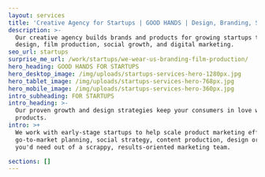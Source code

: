 ```yaml
---
layout: services
title: 'Creative Agency for Startups | GOOD HANDS | Design, Branding, Strategy'
description: >-
  Our creative agency builds brands and products for growing startups through
  design, film production, social growth, and digital marketing.
seo_url: startups
surprise_me_url: /work/startups/we-wear-us-branding-film-production/
hero_heading: GOOD HANDS FOR STARTUPS
hero_desktop_image: /img/uploads/startups-services-hero-1280px.jpg
hero_tablet_image: /img/uploads/startups-services-hero-768px.jpg
hero_mobile_image: /img/uploads/startups-services-hero-360px.jpg
intro_subheading: FOR STARTUPS
intro_heading: >-
  Our proven growth and design strategies keep your consumers in love with your
  products.
intro: >+
  We work with early-stage startups to help scale product marketing efforts,
  go-to-market planning, social strategy, content production, design or anything
  you'd need out of a scrappy, results-oriented marketing team.

sections: []
---
```


